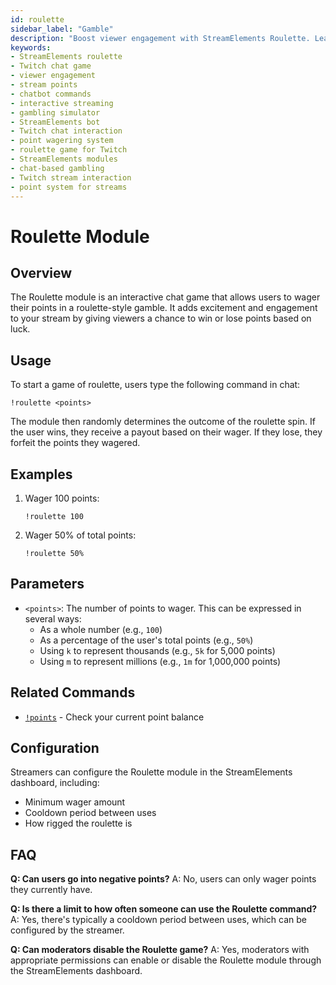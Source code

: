 ```yaml
---
id: roulette
sidebar_label: "Gamble"
description: "Boost viewer engagement with StreamElements Roulette. Learn to set up and use this exciting chat game for wagering and winning points on Twitch streams."
keywords:
- StreamElements roulette
- Twitch chat game
- viewer engagement
- stream points
- chatbot commands
- interactive streaming
- gambling simulator
- StreamElements bot
- Twitch chat interaction
- point wagering system
- roulette game for Twitch
- StreamElements modules
- chat-based gambling
- Twitch stream interaction
- point system for streams
---
```


# Roulette Module

## Overview

The Roulette module is an interactive chat game that allows users to wager their points in a roulette-style gamble. It adds excitement and engagement to your stream by giving viewers a chance to win or lose points based on luck.

## Usage

To start a game of roulette, users type the following command in chat:

```
!roulette <points>
```

The module then randomly determines the outcome of the roulette spin. If the user wins, they receive a payout based on their wager. If they lose, they forfeit the points they wagered.

## Examples

1. Wager 100 points:
   ```
   !roulette 100
   ```

2. Wager 50% of total points:
   ```
   !roulette 50%
   ```

## Parameters

- `<points>`: The number of points to wager. This can be expressed in several ways:
  - As a whole number (e.g., `100`)
  - As a percentage of the user's total points (e.g., `50%`)
  - Using `k` to represent thousands (e.g., `5k` for 5,000 points)
  - Using `m` to represent millions (e.g., `1m` for 1,000,000 points)

## Related Commands

- [`!points`](../commands/default/points.md) - Check your current point balance

## Configuration

Streamers can configure the Roulette module in the StreamElements dashboard, including:

- Minimum wager amount
- Cooldown period between uses
- How rigged the roulette is

## FAQ

**Q: Can users go into negative points?**
A: No, users can only wager points they currently have.

**Q: Is there a limit to how often someone can use the Roulette command?**
A: Yes, there's typically a cooldown period between uses, which can be configured by the streamer.

**Q: Can moderators disable the Roulette game?**
A: Yes, moderators with appropriate permissions can enable or disable the Roulette module through the StreamElements dashboard.

